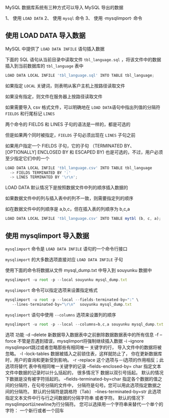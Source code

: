 

MySQL 数据库系统有三种方式可以导入 MySQL 导出的数据

1、 使用 `LOAD DATA`
2、 使用 `mysql` 命令
3、 使用 ·mysqlimport· 命令

## 使用 LOAD DATA 导入数据

MySQL 中提供了 `LOAD DATA INFILE` 语句插入数据

下面的 SQL 语句从当前目录中读取文件 `tbl_language.sql` ，将该文件中的数据插入到当前数据库的 `tbl_language` 表中
```js 
LOAD DATA LOCAL INFILE 'tbl_language.sql' INTO TABLE tbl_language;
```

如果指定 `LOCAL` 关键词，则表明从客户主机上按路径读取文件

如果没有指定，则文件在服务器上按路径读取文件

如果需要导入 csv 格式文件，可以明确地在 `LOAD DATA`语句中指出列值的分隔符 `FIELDS` 和行尾标记 `LINES`

两个命令的 FIELDS 和 LINES 子句的语法是一样的，都是可选的

但是如果两个同时被指定，`FIELDS` 子句必须出现在 `LINES` 子句之前

如果用户指定一个 FIELDS 子句，它的子句 （TERMINATED BY、[OPTIONALLY] ENCLOSED BY 和 ESCAPED BY) 也是可选的，不过，用户必须至少指定它们中的一个
```js 
LOAD DATA LOCAL INFILE 'tbl_language.csv' INTO TABLE tbl_language
  -> FIELDS TERMINATED BY ':'
  -> LINES TERMINATED BY '\r\n';
```

LOAD DATA 默认情况下是按照数据文件中列的顺序插入数据的

如果数据文件中的列与插入表中的列不一致，则需要指定列的顺序

如在数据文件中的列顺序是 a,b,c，但在插入表的列顺序为 b,c,a
```js 
LOAD DATA LOCAL INFILE 'tbl_language.csv' INTO TABLE mytbl (b, c, a);
```

## 使用 mysqlimport 导入数据

`mysqlimport` 命令是 `LOAD DATA INFILE` 语句的一个命令行接口

`mysqlimport` 的大多数选项直接对应 `LOAD DATA INFILE` 子句

使用下面的命令将数据从文件 mysql_dump.txt 中导入到 souyunku 数据中
```js 
mysqlimport -u root -p --local souyunku mysql_dump.txt
```

`mysqlimport` 命令可以指定选项来设置指定格式

```js 
mysqlimport -u root -p --local --fields-terminated-by=":" \
   --lines-terminated-by="\r\n"  souyunku mysql_dump.txt
```

`mysqlimport` 语句中使用 `--columns` 选项来设置列的顺序

```js 
mysqlimport -u root -p --local --columns=b,c,a souyunku mysql_dump.txt
```

选项 功能 -d
–delete 新数据导入数据表中之前删除数据数据表中的所有信息 -f
–force 不管是否遇到错误，mysqlimport将强制继续插入数据 -i
–ignore mysqlimport跳过或者忽略那些有相同唯一
关键字的行， 导入文件中的数据将被忽略。 -l
-lock-tables 数据被插入之前锁住表，这样就防止了，
你在更新数据库时，用户的查询和更新受到影响。 -r
-replace 这个选项与－i选项的作用相反；此选项将替代
表中有相同唯一关键字的记录 –fields-enclosed-by= char 指定文本文件中数据的记录时以什么括起的， 很多情况下
数据以双引号括起。 默认的情况下数据是没有被字符括起的。 –fields-terminated-by=char 指定各个数据的值之间的分隔符，在句号分隔的文件中，
分隔符是句号。您可以用此选项指定数据之间的分隔符。
默认的分隔符是跳格符（Tab） –lines-terminated-by=str 此选项指定文本文件中行与行之间数据的分隔字符串
或者字符。 默认的情况下mysqlimport以newline为行分隔符。
您可以选择用一个字符串来替代一个单个的字符：
一个新行或者一个回车





